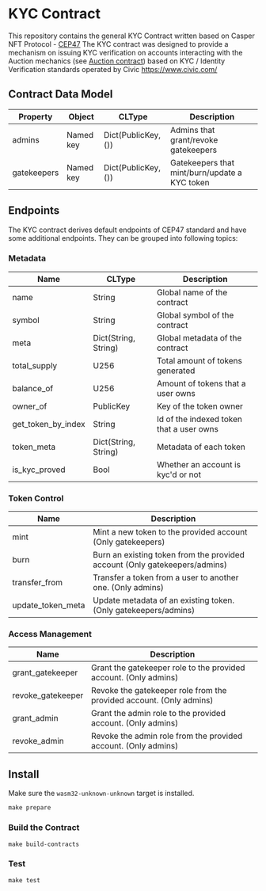 # KYC Contract

This repository contains the general KYC Contract written based on Casper NFT Protocol - [CEP47](https://github.com/casper-ecosystem/casper-nft-cep47)
The KYC contract was designed to provide a mechanism on issuing KYC verification on accounts interacting with the Auction mechanics (see [Auction contract]()) based on KYC / Identity Verification standards operated by Civic https://www.civic.com/  

## Contract Data Model
| Property | Object | CLType | Description |
| --- | --- | --- | --- |
| admins | Named key | Dict(PublicKey, ()) | Admins that grant/revoke gatekeepers |
| gatekeepers | Named key | Dict(PublicKey, ()) | Gatekeepers that mint/burn/update a KYC token |

## Endpoints
The KYC contract derives default endpoints of CEP47 standard and have some additional endpoints.
They can be grouped into following topics:

### Metadata
| Name | CLType | Description |
| --- | --- | --- |
| name | String | Global name of the contract |
| symbol | String | Global symbol of the contract |
| meta | Dict(String, String) | Global metadata of the contract |
| total_supply | U256 | Total amount of tokens generated |
| balance_of | U256 | Amount of tokens that a user owns |
| owner_of | PublicKey | Key of the token owner |
| get_token_by_index | String | Id of the indexed token that a user owns |
| token_meta | Dict(String, String) | Metadata of each token |
| is_kyc_proved | Bool | Whether an account is kyc'd or not |

### Token Control
| Name | Description |
| --- | --- |
| mint | Mint a new token to the provided account (Only gatekeepers) |
| burn | Burn an existing token from the provided account (Only gatekeepers/admins) |
| transfer_from | Transfer a token from a user to another one. (Only admins) |
| update_token_meta | Update metadata of an existing token. (Only gatekeepers/admins) |

### Access Management
| Name | Description |
| --- | --- |
| grant_gatekeeper | Grant the gatekeeper role to the provided account. (Only admins) |
| revoke_gatekeeper | Revoke the gatekeeper role from the provided account. (Only admins) |
| grant_admin | Grant the admin role to the provided account. (Only admins) |
| revoke_admin | Revoke the admin role from the provided account. (Only admins) |

## Install
Make sure the `wasm32-unknown-unknown` target is installed.
```
make prepare
```

### Build the Contract
```
make build-contracts
```

### Test
```
make test
```
